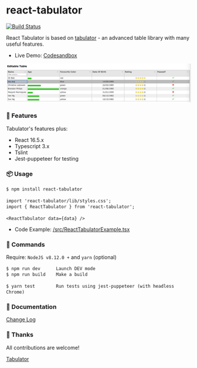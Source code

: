 # react-tabulator

[![Build Status](https://travis-ci.org/ngduc/react-tabulator.svg?branch=master)](https://travis-ci.org/ngduc/react-tabulator)

React Tabulator is based on [tabulator](https://github.com/olifolkerd/tabulator) - an advanced table library with many useful features.

- Live Demo: [Codesandbox](https://codesandbox.io/s/oxmj02v696)

[![Screenshot](screenshot.png)](https://codesandbox.io/s/oxmj02v696)

### 🌟 Features

Tabulator's features plus:
- React 16.5.x
- Typescript 3.x
- Tslint
- Jest-puppeteer for testing

### 📦 Usage

```JS
$ npm install react-tabulator

import 'react-tabulator/lib/styles.css';
import { ReactTabulator } from 'react-tabulator';

<ReactTabulator data={data} />
```

- Code Example: [/src/ReactTabulatorExample.tsx](/src/ReactTabulatorExample.tsx)

### 🔧 Commands

Require: `NodeJS v8.12.0 +` and `yarn` (optional)

```
$ npm run dev      Launch DEV mode
$ npm run build    Make a build

$ yarn test        Run tests using jest-puppeteer (with headless Chrome)
```

### 📖 Documentation

[Change Log](/CHANGELOG.md)

### 🙌 Thanks

All contributions are welcome!

[Tabulator](https://github.com/olifolkerd/tabulator)